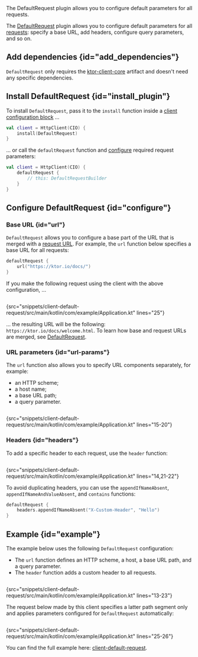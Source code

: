 [//]: # (title: Default request)

<show-structure for="chapter" depth="2"/>

<tldr>
<var name="example_name" value="client-default-request"/>
<include from="lib.topic" element-id="download_example"/>
</tldr>

<link-summary>
The DefaultRequest plugin allows you to configure default parameters for all requests.
</link-summary>

The [DefaultRequest](https://api.ktor.io/ktor-client/ktor-client-core/io.ktor.client.plugins/-default-request/index.html) plugin allows you to configure default parameters for all [requests](request.md): specify a base URL, add headers, configure query parameters, and so on.


## Add dependencies {id="add_dependencies"}

`DefaultRequest` only requires the [ktor-client-core](client-dependencies.md) artifact and doesn't need any specific dependencies.


## Install DefaultRequest {id="install_plugin"}

To install `DefaultRequest`, pass it to the `install` function inside a [client configuration block](create-client.md#configure-client) ...
```kotlin
val client = HttpClient(CIO) {
    install(DefaultRequest)
}
```

... or call the `defaultRequest` function and [configure](#configure) required request parameters:

```kotlin
val client = HttpClient(CIO) {
    defaultRequest {
        // this: DefaultRequestBuilder
    }
}
```

## Configure DefaultRequest {id="configure"}

### Base URL {id="url"}

`DefaultRequest` allows you to configure a base part of the URL that is merged with a [request URL](request.md#url).
For example, the `url` function below specifies a base URL for all requests:

```kotlin
defaultRequest {
    url("https://ktor.io/docs/")
}
```

If you make the following request using the client with the above configuration, ...

```kotlin
```
{src="snippets/client-default-request/src/main/kotlin/com/example/Application.kt" lines="25"}

... the resulting URL will be the following: `https://ktor.io/docs/welcome.html`.
To learn how base and request URLs are merged, see [DefaultRequest](https://api.ktor.io/ktor-client/ktor-client-core/io.ktor.client.plugins/-default-request/index.html).


### URL parameters {id="url-params"}

The `url` function also allows you to specify URL components separately, for example:
- an HTTP scheme;
- a host name;
- a base URL path;
- a query parameter.

```kotlin
```
{src="snippets/client-default-request/src/main/kotlin/com/example/Application.kt" lines="15-20"}


### Headers {id="headers"}

To add a specific header to each request, use the `header` function:

```kotlin
```
{src="snippets/client-default-request/src/main/kotlin/com/example/Application.kt" lines="14,21-22"}

To avoid duplicating headers, you can use the `appendIfNameAbsent`, `appendIfNameAndValueAbsent`, and `contains` functions:

```kotlin
defaultRequest {
    headers.appendIfNameAbsent("X-Custom-Header", "Hello")
}
```

## Example {id="example"}

The example below uses the following `DefaultRequest` configuration:
* The `url` function defines an HTTP scheme, a host, a base URL path, and a query parameter.
* The `header` function adds a custom header to all requests.

```kotlin
```
{src="snippets/client-default-request/src/main/kotlin/com/example/Application.kt" lines="13-23"}

The request below made by this client specifies a latter path segment only and applies parameters configured for `DefaultRequest` automatically:

```kotlin
```
{src="snippets/client-default-request/src/main/kotlin/com/example/Application.kt" lines="25-26"}

You can find the full example here: [client-default-request](https://github.com/ktorio/ktor-documentation/tree/%ktor_version%/codeSnippets/snippets/client-default-request).






